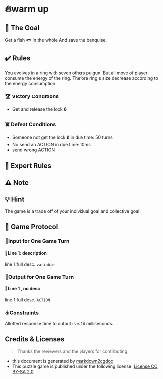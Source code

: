 # 🔥warm up

## 🎯 The Goal

Get a fish 🐟 in the whole And save the banquise.

## ✔️ Rules

You evolves in a ring with seven others puigun.
But all move of player consume the energy of the ring.
Thefore ring's size decrease according to the energy consumption.

### 🏆 Victory Conditions

* Get and release the lock 🔒

### ☠️ Defeat Conditions

* Someone not get the lock 🔒 in due time: 50 turns
* No send an ACTION in due time: 10ms
* send wrong ACTION


## 🐯 Expert Rules

## ⚠️ Note

## 💡 Hint

The game is a trade off of your individual goal and collective goal.

## 🧾 Game Protocol

### 👀Input for One Game Turn

#### 📑Line 1: description

line 1 full desc. `variable`

### 💬Output for One Game Turn

#### 📑Line 1 , no desc

line 1 full desc. `ACTION`

### ⚓Constraints

Allotted response time to output is ≤ `10` milliseconds.

## Credits & Licenses

> Thanks the reviewers and the players for contributing.

* this document is generated by [markdown2cgdoc](https://github.com/marcgardent/markdown2cgdoc)
* This puzzle game is published under the following license: [License CC BY-SA 2.0](https://creativecommons.org/licenses/by-sa/2.0/)
